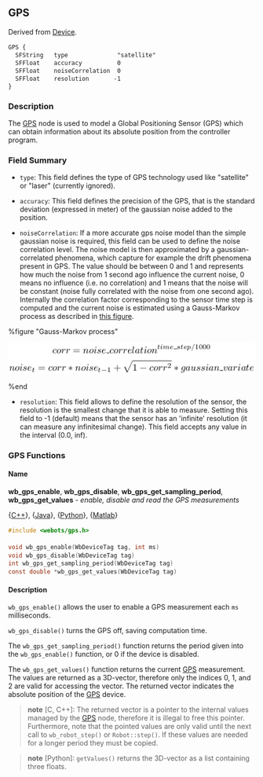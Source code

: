 ## GPS

Derived from [Device](device.md#device).

```
GPS {
  SFString   type              "satellite"
  SFFloat    accuracy          0
  SFFloat    noiseCorrelation  0
  SFFloat    resolution       -1
}
```

### Description

The [GPS](gps.md#gps) node is used to model a Global Positioning Sensor (GPS)
which can obtain information about its absolute position from the controller
program.

### Field Summary

- `type`: This field defines the type of GPS technology used like "satellite" or
"laser" (currently ignored).

- `accuracy`: This field defines the precision of the GPS, that is the standard
deviation (expressed in meter) of the gaussian noise added to the position.

- `noiseCorrelation`: If a more accurate gps noise model than the simple gaussian
noise is required, this field can be used to define the noise correlation level.
The noise model is then approximated by a gaussian-correlated phenomena, which
capture for example the drift phenomena present in GPS. The value should be
between 0 and 1 and represents how much the noise from 1 second ago influence
the current noise, 0 means no influence (i.e. no correlation) and 1 means that
the noise will be constant (noise fully correlated with the noise from one
second ago). Internally the correlation factor corresponding to the sensor time
step is computed and the current noise is estimated using a Gauss-Markov process
as described in [this figure](gps.md#gauss-markov-process).

%figure "Gauss-Markov process"

![Gauss-Markov process](pdf/gauss_markov.pdf.png)

%end

- `resolution`: This field allows to define the resolution of the sensor, the
resolution is the smallest change that it is able to measure. Setting this field
to -1 (default) means that the sensor has an 'infinite' resolution (it can
measure any infinitesimal change). This field accepts any value in the interval
(0.0, inf).

### GPS Functions

#### Name

**wb\_gps\_enable**, **wb\_gps\_disable**, **wb\_gps\_get\_sampling\_period**, **wb\_gps\_get\_values** - *enable, disable and read the GPS measurements*

{[C++](cpp-api.md)}, {[Java](java-api.md)}, {[Python](python-api.md)}, {[Matlab](matlab-api.md)}

``` c
#include <webots/gps.h>

void wb_gps_enable(WbDeviceTag tag, int ms)
void wb_gps_disable(WbDeviceTag tag)
int wb_gps_get_sampling_period(WbDeviceTag tag)
const double *wb_gps_get_values(WbDeviceTag tag)
```

#### Description

`wb_gps_enable()` allows the user to enable a GPS measurement each `ms`
milliseconds.

`wb_gps_disable()` turns the GPS off, saving computation time.

The `wb_gps_get_sampling_period()` function returns the period given into the
`wb_gps_enable()` function, or 0 if the device is disabled.

The `wb_gps_get_values()` function returns the current [GPS](gps.md#gps)
measurement. The values are returned as a 3D-vector, therefore only the indices
0, 1, and 2 are valid for accessing the vector. The returned vector indicates
the absolute position of the [GPS](gps.md#gps) device.

> **note** [C, C++]: The returned vector is a pointer to the internal values managed by the
[GPS](gps.md#gps) node, therefore it is illegal to free this pointer.
Furthermore, note that the pointed values are only valid until the next call to
`wb_robot_step()` or `Robot::step()`. If these values are needed for a longer
period they must be copied.

<!-- -->

> **note** [Python]: `getValues()` returns the 3D-vector as a list containing three floats.

